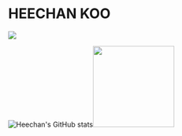 <!--
**kooqooo/kooqooo** is a ✨ _special_ ✨ repository because its `README.md` (this file) appears on your GitHub profile.

Here are some ideas to get you started:

- 🔭 I’m currently working on ...
- 🌱 I’m currently learning ...
- 👯 I’m looking to collaborate on ...
- 🤔 I’m looking for help with ...
- 💬 Ask me about ...
- 📫 How to reach me: ...
- 😄 Pronouns: ...
- ⚡ Fun fact: ...
-->
# HEECHAN KOO
<a href="https://github.com/kooqooo/">
<img src="https://hits.seeyoufarm.com/api/count/incr/badge.svg?url=https%3A%2F%2Fgithub.com%2Fkooqooo&count_bg=%23000000&title_bg=%23000000&icon=github.svg&icon_color=%23E7E7E7&title=GitHub&edge_flat=false)"/></a>

![Heechan's GitHub stats](https://github-readme-stats.vercel.app/api?username=kooqooo&show_icons=true&theme=dark&count_private=true&hide_title=true&rank_icon=percentile&detail=true)[<img height=165 src="http://mazassumnida.wtf/api/generate_badge?boj=tankgewehr"/>](https://solved.ac/tankgewehr)

<!--
## Languages
-->

<!--
  ![Top Langs](https://github-readme-stats.vercel.app/api/top-langs/?username=kooqooo&theme=dark&layout=donut&hide_title=true&private=true&hide=jupyter%20notebook&langs_count=8&size_weight=0.5&count_weight=0.5)
-->
